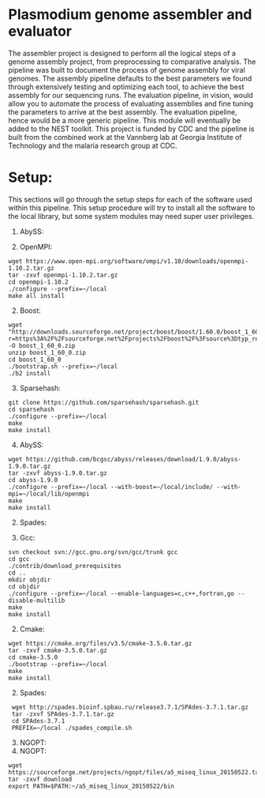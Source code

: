 # Plasmodium genome assembler and evaluator

The assembler project is designed to perform all the logical steps of a genome
assembly project, from preprocessing to comparative analysis. The pipeline was
built to document the process of genome assembly for viral genomes.
The assembly pipeline defaults to the best parameters we found through extensively
testing and optimizing each tool, to achieve the best assembly for our sequencing
runs. The evaluation pipeline, in vision, would allow you to automate the process
of evaluating assemblies and fine tuning the parameters to arrive at the best assembly.
The evaluation pipeline, hence would be a more generic pipeline.
This module will eventually be added to the NEST toolkit.
This project is funded by CDC and the pipeline is built from the combined work
at the Vannberg lab at Georgia Institute of Technology and the malaria research group
at CDC.


# Setup:
This sections will go through the setup steps for each of the software used
within this pipeline. This setup procedure will try to install all the software
to the local library, but some system modules may need super user privileges.

1. AbySS:

  1. OpenMPI:
  ```{sh}
  wget https://www.open-mpi.org/software/ompi/v1.10/downloads/openmpi-1.10.2.tar.gz
  tar -zxvf openmpi-1.10.2.tar.gz
  cd openmpi-1.10.2
  ./configure --prefix=~/local
  make all install
  ```
  2. Boost:
  ```{sh}
  wget "http://downloads.sourceforge.net/project/boost/boost/1.60.0/boost_1_60_0.zip?r=https%3A%2F%2Fsourceforge.net%2Fprojects%2Fboost%2F%3Fsource%3Dtyp_redirect&ts=1458155252&use_mirror=iweb" -O boost_1_60_0.zip
  unzip boost_1_60_0.zip
  cd boost_1_60_0
  ./bootstrap.sh --prefix=~/local
  ./b2 install
  ```

  3. Sparsehash:
  ```{sh}
  git clone https://github.com/sparsehash/sparsehash.git
  cd sparsehash
  ./configure --prefix=~/local
  make
  make install
  ```
  4. AbySS:
  ```{sh}
  wget https://github.com/bcgsc/abyss/releases/download/1.9.0/abyss-1.9.0.tar.gz
  tar -zxvf abyss-1.9.0.tar.gz
  cd abyss-1.9.0
  ./configure --prefix=~/local --with-boost=~/local/include/ --with-mpi=~/local/lib/openmpi
  make
  make install
  ```

2. Spades:

  1. Gcc:
  ```{sh}
  svn checkout svn://gcc.gnu.org/svn/gcc/trunk gcc
  cd gcc
  ./contrib/download_prerequisites
  cd ..
  mkdir objdir
  cd objdir
  ./configure --prefix=~/local --enable-languages=c,c++,fortran,go --disable-multilib
  make
  make install
  ```
  2. Cmake:
  ```{sh}
  wget https://cmake.org/files/v3.5/cmake-3.5.0.tar.gz
  tar -zxvf cmake-3.5.0.tar.gz
  cd cmake-3.5.0
  ./bootstrap --prefix=~/local
  make
  make install
  ```
  2. Spades:
  ```{sh}
   wget http://spades.bioinf.spbau.ru/release3.7.1/SPAdes-3.7.1.tar.gz
   tar -zxvf SPAdes-3.7.1.tar.gz
   cd SPAdes-3.7.1
   PREFIX=~/local ./spades_compile.sh
  ```
3. NGOPT:
  1. NGOPT:
  ```{sh}
  wget https://sourceforge.net/projects/ngopt/files/a5_miseq_linux_20150522.tar.gz/download
  tar -zxvf download
  export PATH=$PATH:~/a5_miseq_linux_20150522/bin
  ```
